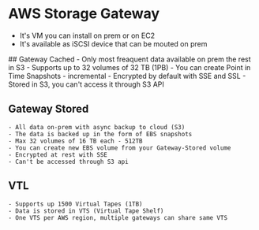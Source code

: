 # AWS Storage Gateway

- It's VM you can install on prem or on EC2
- It's available as iSCSI device that can be mouted on prem

## Gateway Cached
    - Only most freaquent data available on prem the rest in S3
    - Supports up to 32 volumes of 32 TB (1PB)
    - You can create Point in Time Snapshots - incremental
    - Encrypted by default with SSE and SSL
    - Stored in S3, you can't access it through S3 API

## Gateway Stored
    - All data on-prem with async backup to cloud (S3)
    - The data is backed up in the form of EBS snapshots
    - Max 32 volumes of 16 TB each - 512TB
    - You can create new EBS volume from your Gateway-Stored volume
    - Encrypted at rest with SSE
    - Can't be accessed through S3 api

## VTL
    - Supports up 1500 Virtual Tapes (1TB)
    - Data is stored in VTS (Virtual Tape Shelf)
    - One VTS per AWS region, multiple gateways can share same VTS